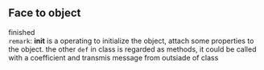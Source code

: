 ## Face to object
finished <br /> 
`remark`: __init__ is a operating to initialize the object, attach some properties to the object.
the other `def` in class is regarded as methods, it could be called with a coefficient and transmis message from outsiade of class
